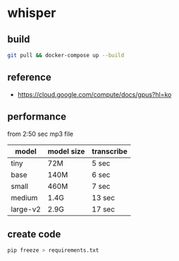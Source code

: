 # whisper

## build

```sh
git pull && docker-compose up --build
```

## reference

- https://cloud.google.com/compute/docs/gpus?hl=ko

## performance

from 2:50 sec mp3 file

| model    | model size | transcribe |
| -------- | ---------- | ---------- |
| tiny     | 72M        | 5 sec      |
| base     | 140M       | 6 sec      |
| small    | 460M       | 7 sec      |
| medium   | 1.4G       | 13 sec     |
| large-v2 | 2.9G       | 17 sec     |

## create code

```sh
pip freeze > requirements.txt
```
